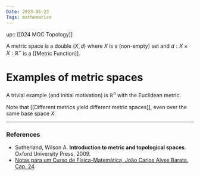 ```yaml
---
Date: 2023-06-23
Tags: mathematics
---
```

up:: [[024 MOC Topology]]

A metric space is a double $(X, d)$ where $X$ is a (non-empty) set and $d: X \times X: \mathbb{R}^+$ is a [[Metric Function]]. 

# Examples of metric spaces
A trivial example (and initial motivation) is $\mathbb{R}^n$ with the Euclidean metric.

Note that [[Different metrics yield different metric spaces]], even over the same base space $X$.

---
### References
- Sutherland, Wilson A. **Introduction to metric and topological spaces**. Oxford University Press, 2009.
- [Notas para um Curso de Física-Matemática, João Carlos Alves Barata. Cap. 24](http://denebola.if.usp.br/~jbarata/Notas_de_aula/arquivos/nc-cap24.pdf) 